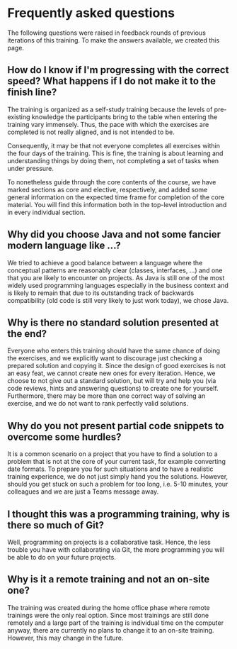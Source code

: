 Frequently asked questions
==========================

The following questions were raised in feedback rounds of previous iterations of
this training. To make the answers available, we created this page.

How do I know if I'm progressing with the correct speed?
What happens if I do not make it to the finish line?
--------------------------------------------------------

The training is organized as a self-study training because the levels of
pre-existing knowledge the participants bring to the table when entering the
training vary immensely. Thus, the pace with which the exercises are completed
is not really aligned, and is not intended to be.

Consequently, it may be that not everyone completes all exercises within the
four days of the training. This is fine, the training is about learning and
understanding things by doing them, not completing a set of tasks when under
pressure.

To nonetheless guide through the core contents of the course, we have marked
sections as core and elective, respectively, and added some general information
on the expected time frame for completion of the core material. You will find
this information both in the top-level introduction and in every individual
section.

Why did you choose Java and not some fancier modern language like ...?
----------------------------------------------------------------------

We tried to achieve a good balance between a language where the conceptual
patterns are reasonably clear (classes, interfaces, ...) and one that you are
likely to encounter on projects. As Java is still one of the most widely used
programming languages especially in the business context and is likely to remain
that due to its outstanding track of backwards compatibility (old code is still
very likely to just work today), we chose Java.

Why is there no standard solution presented at the end?
-------------------------------------------------------

Everyone who enters this training should have the same chance of doing the
exercises, and we explicitly want to discourage just checking a prepared
solution and copying it. Since the design of good exercises is not an easy feat,
we cannot create new ones for every iteration. Hence, we choose to not give out
a standard solution, but will try and help you (via code reviews, hints and
answering questions) to create one for yourself. Furthermore, there may be more
than one correct way of solving an exercise, and we do not want to rank
perfectly valid solutions.

Why do you not present partial code snippets to overcome some hurdles?
----------------------------------------------------------------------

It is a common scenario on a project that you have to find a solution to a
problem that is not at the core of your current task, for example converting
date formats. To prepare you for such situations and to have a realistic
training experience, we do not just simply hand you the solutions. However,
should you get stuck on such a problem for too long, i.e. 5-10 minutes, your
colleagues and we are just a Teams message away.

I thought this was a programming training, why is there so much of Git?
-----------------------------------------------------------------------

Well, programming on projects is a collaborative task. Hence, the less trouble
you have with collaborating via Git, the more programming you will be able to do
on your future projects.

Why is it a remote training and not an on-site one?
---------------------------------------------------

The training was created during the home office phase where remote trainings
were the only real option. Since most trainings are still done remotely and a
large part of the training is individual time on the computer anyway, there are
currently no plans to change it to an on-site training. However, this may change
in the future.

